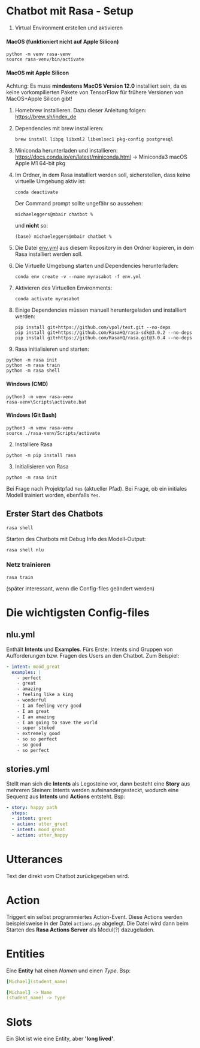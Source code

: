 # Chatbot mit Rasa - Setup


1. Virtual Environment erstellen und aktivieren
#### MacOS (funktioniert **nicht** auf Apple Silicon)
```
python -m venv rasa-venv
source rasa-venv/bin/activate
```

#### MacOS mit Apple Silicon

Achtung: Es muss **mindestens MacOS Version 12.0** installiert sein, da es keine
vorkompilierten Pakete von TensorFlow für frühere Versionen von MacOS+Apple Silicon gibt!

1. Homebrew installieren. Dazu dieser Anleitung folgen:
   https://brew.sh/index_de
2. Dependencies mit brew installieren:
   ```
   brew install libpq libxml2 libxmlsec1 pkg-config postgresql
   ```
3. Miniconda herunterladen und installieren:
   https://docs.conda.io/en/latest/miniconda.html -> 	Miniconda3 macOS Apple M1 64-bit pkg
4. Im Ordner, in dem Rasa installiert werden soll, sicherstellen, dass keine virtuelle Umgebung
   aktiv ist:
   ```
   conda deactivate
   ```
   Der Command prompt sollte ungefähr so aussehen:
   ```
   michaeleggers@mbair chatbot %
   ```
   und **nicht** so:
   ```
   (base) michaeleggers@mbair chatbot % 
   ```
5. Die Datei [env.yml](./env.yml) aus diesem Repository in den Ordner kopieren, in dem Rasa
   installiert werden soll.

6. Die Virtuelle Umgebung starten und Dependencies herunterladen:
   ```
   conda env create -v --name myrasabot -f env.yml
   ```
7. Aktivieren des Virtuellen Environments:
   ```
   conda activate myrasabot
   ```
8. Einige Dependencies müssen manuell heruntergeladen und installiert werden:
   ```
   pip install git+https://github.com/vpol/text.git --no-deps
   pip install git+https://github.com/RasaHQ/rasa-sdk@3.0.2 --no-deps
   pip install git+https://github.com/RasaHQ/rasa.git@3.0.4 --no-deps
   ```
9.  Rasa initialisieren und starten:
   ```
   python -m rasa init
   python -m rasa train
   python -m rasa shell
   ```

#### Windows (CMD)
```
python3 -m venv rasa-venv
rasa-venv\Scripts\activate.bat
```
#### Windows (Git Bash)
```
python3 -m venv rasa-venv
source ./rasa-venv/Scripts/activate
```

2. Installiere Rasa
```
python -m pip install rasa
```

3. Initialisieren von Rasa
```
python -m rasa init
```
Bei Frage nach Projektpfad ```Yes```  (aktueller Pfad).
Bei Frage, ob ein initiales Modell trainiert worden, ebenfalls ```Yes```.

## Erster Start des Chatbots
```
rasa shell
```

Starten des Chatbots mit Debug Info des Modell-Output:
```
rasa shell nlu
```

### Netz trainieren
```
rasa train
```
(später interessant, wenn die Config-files geändert werden)

# Die wichtigsten Config-files

## nlu.yml

Enthält **Intents** und **Examples**. Fürs Erste: Intents sind Gruppen von
Aufforderungen bzw. Fragen des Users an den Chatbot. Zum Beispiel:

```yml
- intent: mood_great
  examples: |
    - perfect
    - great
    - amazing
    - feeling like a king
    - wonderful
    - I am feeling very good
    - I am great
    - I am amazing
    - I am going to save the world
    - super stoked
    - extremely good
    - so so perfect
    - so good
    - so perfect
```

## stories.yml

Stellt man sich die **Intents** als Legosteine vor, dann besteht eine **Story**
aus mehreren Steinen: Intents werden aufeinandergesteckt, wodurch eine
Sequenz aus **Intents** und **Actions** entsteht. Bsp:

```yml
- story: happy path
  steps:
  - intent: greet
  - action: utter_greet
  - intent: mood_great
  - action: utter_happy
```
# Utterances
Text der direkt vom Chatbot zurückgegeben wird.

# Action
Triggert ein selbst programmiertes Action-Event. Diese Actions werden beispielsweise
in der Datei ```actions.py``` abgelegt. Die Datei wird dann beim Starten des 
**Rasa Actions Server** als Modul(?) dazugeladen.

# Entities

Eine **Entity** hat einen _Namen_ und einen _Type_. Bsp:
```yml
[Michael](student_name)

[Michael] -> Name
(student_name) -> Type
```

# Slots

Ein Slot ist wie eine Entity, aber **'long lived'**.


